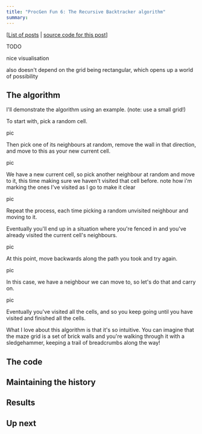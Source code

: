 ```yaml
---
title: "ProcGen Fun 6: The Recursive Backtracker algorithm"
summary:
---
```


[[List of posts](/2024/12/18/PGF-00/#list-of-posts) | [source code for this
post](https://github.com/djcarter85/ProcGenFun/tree/post-06)]

TODO

nice visualisation

also doesn't depend on the grid being rectangular, which opens up a world of possibility

## The algorithm

I'll demonstrate the algorithm using an example. (note: use a small grid!)

To start with, pick a random cell.

pic

Then pick one of its neighbours at random, remove the wall in that direction,
and move to this as your new current cell.

pic

We have a new current cell, so pick another neighbour at random and move to it,
this time making sure we haven't visited that cell before. note how i'm marking
the ones I've visited as I go to make it clear

pic

Repeat the process, each time picking a random unvisited neighbour and moving to
it.

Eventually you'll end up in a situation where you're fenced in and you've
already visited the current cell's neighbours.

pic

At this point, move backwards along the path you took and try again.

pic

In this case, we have a neighbour we can move to, so let's do that and carry on.

pic

Eventually you've visited all the cells, and so you keep going until you have
visited and finished all the cells.

What I love about this algorithm is that it's so intuitive. You can imagine that
the maze grid is a set of brick walls and you're walking through it with a
sledgehammer, keeping a trail of breadcrumbs along the way!

## The code

## Maintaining the history

## Results

## Up next
